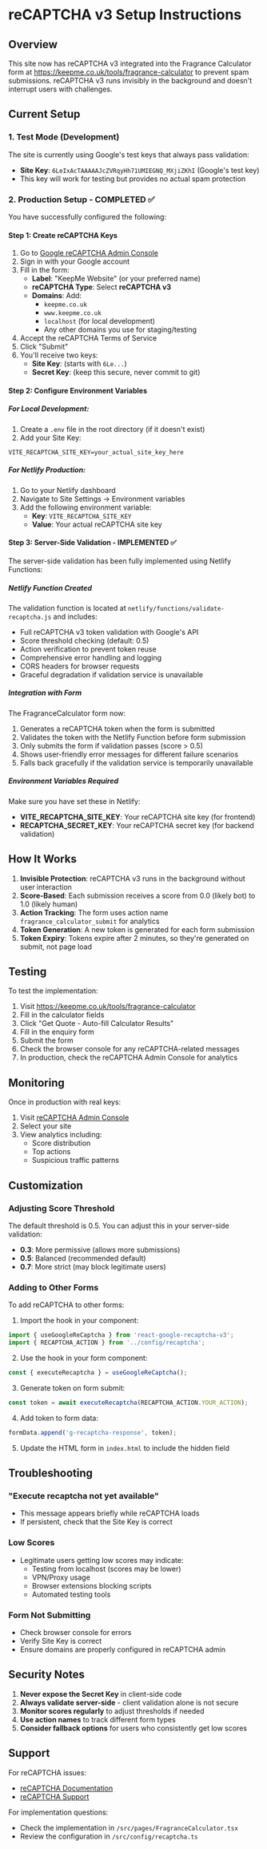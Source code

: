 # reCAPTCHA v3 Setup Instructions

## Overview
This site now has reCAPTCHA v3 integrated into the Fragrance Calculator form at https://keepme.co.uk/tools/fragrance-calculator to prevent spam submissions. reCAPTCHA v3 runs invisibly in the background and doesn't interrupt users with challenges.

## Current Setup

### 1. Test Mode (Development)
The site is currently using Google's test keys that always pass validation:
- **Site Key**: `6LeIxAcTAAAAAJcZVRqyHh71UMIEGNQ_MXjiZKhI` (Google's test key)
- This key will work for testing but provides no actual spam protection

### 2. Production Setup - COMPLETED ✅

You have successfully configured the following:

#### Step 1: Create reCAPTCHA Keys
1. Go to [Google reCAPTCHA Admin Console](https://www.google.com/recaptcha/admin/create)
2. Sign in with your Google account
3. Fill in the form:
   - **Label**: "KeepMe Website" (or your preferred name)
   - **reCAPTCHA Type**: Select **reCAPTCHA v3**
   - **Domains**: Add:
     - `keepme.co.uk`
     - `www.keepme.co.uk`
     - `localhost` (for local development)
     - Any other domains you use for staging/testing
4. Accept the reCAPTCHA Terms of Service
5. Click "Submit"
6. You'll receive two keys:
   - **Site Key**: (starts with `6Le...`)
   - **Secret Key**: (keep this secure, never commit to git)

#### Step 2: Configure Environment Variables

##### For Local Development:
1. Create a `.env` file in the root directory (if it doesn't exist)
2. Add your Site Key:
```env
VITE_RECAPTCHA_SITE_KEY=your_actual_site_key_here
```

##### For Netlify Production:
1. Go to your Netlify dashboard
2. Navigate to Site Settings → Environment variables
3. Add the following environment variable:
   - **Key**: `VITE_RECAPTCHA_SITE_KEY`
   - **Value**: Your actual reCAPTCHA site key

#### Step 3: Server-Side Validation - IMPLEMENTED ✅

The server-side validation has been fully implemented using Netlify Functions:

##### Netlify Function Created
The validation function is located at `netlify/functions/validate-recaptcha.js` and includes:
- Full reCAPTCHA v3 token validation with Google's API
- Score threshold checking (default: 0.5)
- Action verification to prevent token reuse
- Comprehensive error handling and logging
- CORS headers for browser requests
- Graceful degradation if validation service is unavailable

##### Integration with Form
The FragranceCalculator form now:
1. Generates a reCAPTCHA token when the form is submitted
2. Validates the token with the Netlify Function before form submission
3. Only submits the form if validation passes (score > 0.5)
4. Shows user-friendly error messages for different failure scenarios
5. Falls back gracefully if the validation service is temporarily unavailable

##### Environment Variables Required
Make sure you have set these in Netlify:
- **VITE_RECAPTCHA_SITE_KEY**: Your reCAPTCHA site key (for frontend)
- **RECAPTCHA_SECRET_KEY**: Your reCAPTCHA secret key (for backend validation)

## How It Works

1. **Invisible Protection**: reCAPTCHA v3 runs in the background without user interaction
2. **Score-Based**: Each submission receives a score from 0.0 (likely bot) to 1.0 (likely human)
3. **Action Tracking**: The form uses action name `fragrance_calculator_submit` for analytics
4. **Token Generation**: A new token is generated for each form submission
5. **Token Expiry**: Tokens expire after 2 minutes, so they're generated on submit, not page load

## Testing

To test the implementation:
1. Visit https://keepme.co.uk/tools/fragrance-calculator
2. Fill in the calculator fields
3. Click "Get Quote - Auto-fill Calculator Results"
4. Fill in the enquiry form
5. Submit the form
6. Check the browser console for any reCAPTCHA-related messages
7. In production, check the reCAPTCHA Admin Console for analytics

## Monitoring

Once in production with real keys:
1. Visit [reCAPTCHA Admin Console](https://www.google.com/recaptcha/admin)
2. Select your site
3. View analytics including:
   - Score distribution
   - Top actions
   - Suspicious traffic patterns

## Customization

### Adjusting Score Threshold
The default threshold is 0.5. You can adjust this in your server-side validation:
- **0.3**: More permissive (allows more submissions)
- **0.5**: Balanced (recommended default)
- **0.7**: More strict (may block legitimate users)

### Adding to Other Forms
To add reCAPTCHA to other forms:

1. Import the hook in your component:
```typescript
import { useGoogleReCaptcha } from 'react-google-recaptcha-v3';
import { RECAPTCHA_ACTION } from '../config/recaptcha';
```

2. Use the hook in your form component:
```typescript
const { executeRecaptcha } = useGoogleReCaptcha();
```

3. Generate token on form submit:
```typescript
const token = await executeRecaptcha(RECAPTCHA_ACTION.YOUR_ACTION);
```

4. Add token to form data:
```typescript
formData.append('g-recaptcha-response', token);
```

5. Update the HTML form in `index.html` to include the hidden field

## Troubleshooting

### "Execute recaptcha not yet available"
- This message appears briefly while reCAPTCHA loads
- If persistent, check that the Site Key is correct

### Low Scores
- Legitimate users getting low scores may indicate:
  - Testing from localhost (scores may be lower)
  - VPN/Proxy usage
  - Browser extensions blocking scripts
  - Automated testing tools

### Form Not Submitting
- Check browser console for errors
- Verify Site Key is correct
- Ensure domains are properly configured in reCAPTCHA admin

## Security Notes

1. **Never expose the Secret Key** in client-side code
2. **Always validate server-side** - client validation alone is not secure
3. **Monitor scores regularly** to adjust thresholds if needed
4. **Use action names** to track different form types
5. **Consider fallback options** for users who consistently get low scores

## Support

For reCAPTCHA issues:
- [reCAPTCHA Documentation](https://developers.google.com/recaptcha/docs/v3)
- [reCAPTCHA Support](https://support.google.com/recaptcha)

For implementation questions:
- Check the implementation in `/src/pages/FragranceCalculator.tsx`
- Review the configuration in `/src/config/recaptcha.ts`